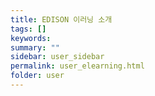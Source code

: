 ```yaml
---
title: EDISON 이러닝 소개
tags: []
keywords:
summary: ""
sidebar: user_sidebar
permalink: user_elearning.html
folder: user
---
```



